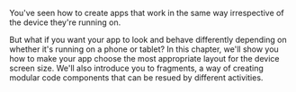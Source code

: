 You've seen how to create apps that work in the same way irrespective of the device they're running on.

But what if you want your app to look and behave differently depending on whether it's running on a phone or tablet? In this chapter, we'll show you how to make your app choose the most appropriate layout for the device screen size. We'll also introduce you to fragments, a way of creating modular code components that can be resued by different activities. 